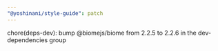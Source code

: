 ```yaml
---
"@yoshinani/style-guide": patch
---
```


chore(deps-dev): bump @biomejs/biome from 2.2.5 to 2.2.6 in the dev-dependencies group
